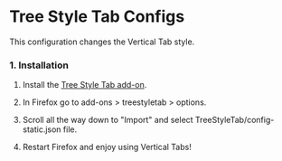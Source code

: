 # Tree Style Tab Configs

This configuration changes the Vertical Tab style.

### 1. Installation

1. Install the [Tree Style Tab add-on](https://addons.mozilla.org/en-US/firefox/addon/tree-style-tab/?utm_source=addons.mozilla.org&utm_medium=referral&utm_content=search).

2. In Firefox go to add-ons > treestyletab > options.

3. Scroll all the way down to "Import" and select TreeStyleTab/config-static.json file.

4. Restart Firefox and enjoy using Vertical Tabs!